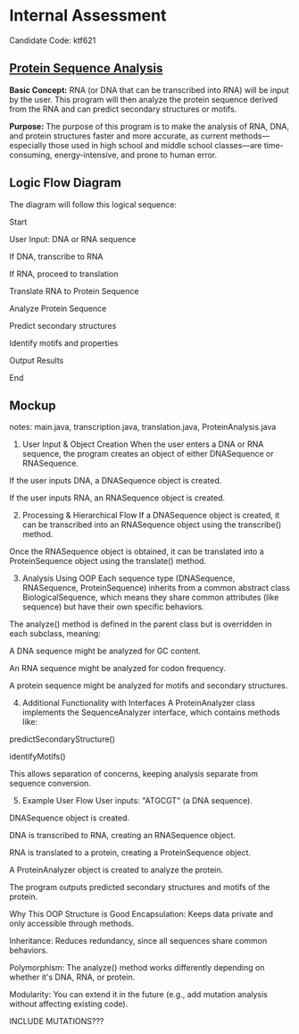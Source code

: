 # Internal Assessment
Candidate Code: ktf621

## <ins>Protein Sequence Analysis<ins>

**Basic Concept:** RNA (or DNA that can be transcribed into RNA) will be input by the user. This program will then analyze the protein sequence derived from the RNA and can predict secondary structures or motifs.

**Purpose:** The purpose of this program is to make the analysis of RNA, DNA, and protein structures faster and more accurate, as current methods—especially those used in high school and middle school classes—are time-consuming, energy-intensive, and prone to human error.

## Logic Flow Diagram

The diagram will follow this logical sequence:

Start

User Input: DNA or RNA sequence

If DNA, transcribe to RNA

If RNA, proceed to translation

Translate RNA to Protein Sequence

Analyze Protein Sequence

Predict secondary structures

Identify motifs and properties

Output Results

End

## Mockup

notes: main.java, transcription.java, translation.java, ProteinAnalysis.java


1. User Input & Object Creation
When the user enters a DNA or RNA sequence, the program creates an object of either DNASequence or RNASequence.

If the user inputs DNA, a DNASequence object is created.

If the user inputs RNA, an RNASequence object is created.

2. Processing & Hierarchical Flow
If a DNASequence object is created, it can be transcribed into an RNASequence object using the transcribe() method.

Once the RNASequence object is obtained, it can be translated into a ProteinSequence object using the translate() method.

3. Analysis Using OOP
Each sequence type (DNASequence, RNASequence, ProteinSequence) inherits from a common abstract class BiologicalSequence, which means they share common attributes (like sequence) but have their own specific behaviors.

The analyze() method is defined in the parent class but is overridden in each subclass, meaning:

A DNA sequence might be analyzed for GC content.

An RNA sequence might be analyzed for codon frequency.

A protein sequence might be analyzed for motifs and secondary structures.

4. Additional Functionality with Interfaces
A ProteinAnalyzer class implements the SequenceAnalyzer interface, which contains methods like:

predictSecondaryStructure()

identifyMotifs()

This allows separation of concerns, keeping analysis separate from sequence conversion.

5. Example User Flow
User inputs: "ATGCGT" (a DNA sequence).

DNASequence object is created.

DNA is transcribed to RNA, creating an RNASequence object.

RNA is translated to a protein, creating a ProteinSequence object.

A ProteinAnalyzer object is created to analyze the protein.

The program outputs predicted secondary structures and motifs of the protein.

Why This OOP Structure is Good
Encapsulation: Keeps data private and only accessible through methods.

Inheritance: Reduces redundancy, since all sequences share common behaviors.

Polymorphism: The analyze() method works differently depending on whether it's DNA, RNA, or protein.

Modularity: You can extend it in the future (e.g., add mutation analysis without affecting existing code).

INCLUDE MUTATIONS???
